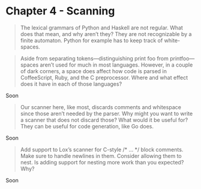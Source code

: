 # Chapter 4 - Scanning

> The lexical grammars of Python and Haskell are not regular. What does that mean, and why aren’t they?
They are not recognizable by a finite automaton. Python for example has to keep track of white-spaces.

> Aside from separating tokens—distinguishing print foo from printfoo—spaces aren’t used for much in most languages. However, in a couple of dark corners, a space does affect how code is parsed in CoffeeScript, Ruby, and the C preprocessor. Where and what effect does it have in each of those languages?

Soon

> Our scanner here, like most, discards comments and whitespace since those aren’t needed by the parser. Why might you want to write a scanner that does not discard those? What would it be useful for?
They can be useful for code generation, like Go does.

Soon

> Add support to Lox’s scanner for C-style /* ... */ block comments. Make sure to handle newlines in them. Consider allowing them to nest. Is adding support for nesting more work than you expected? Why?

Soon


